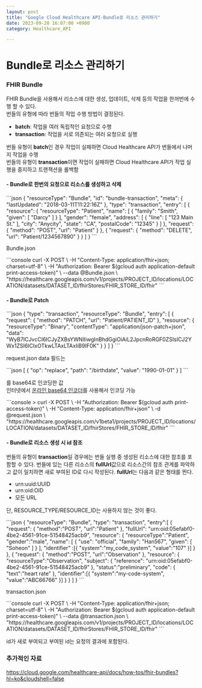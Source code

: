 ```yaml
---
layout: post
title: "Google Cloud Healthcare API-Bundle로 리소스 관리하기"
date: 2023-09-28 16:07:00 +0900
category: Healthcare_API

---
```

# Bundle로 리소스 관리하기
<h3>FHIR Bundle</h3>
<div class="explain">
FHIR Bundle을 사용해서 리소스에 대한 생성, 업데이트, 삭제 등의 작업을 한꺼번에 수행 할 수 있다.<br>
번들의 유형에 따라 번들의 작업 수행 방법이 결정된다.
<ul>
<li><b>batch</b>: 작업을 여러 독립적인 요청으로 수행</li>
<li><b>transaction</b>: 작업을 서로 의존되는 여러 요청으로 실행</li>
</ul>
번들 유형이 <b>batch</b>인 경우 작업이 실패하면 Cloud Healthcare API가 번들에서 나머지 작업을 수행</br>
번들의 유형이 <b>transaction</b>이면 작업이 실패하면 Cloud Healthcare API가 작업 실행을 중지하고 트랜잭션을 롤백함
</div>
<h4>-&nbsp;Bundle로 한번의 요청으로 리소스를 생성하고 삭제</h4>
```json
{
  "resourceType": "Bundle",
  "id": "bundle-transaction",
  "meta": {
    "lastUpdated": "2018-03-11T11:22:16Z"
  },
  "type": "transaction",
  "entry": [
    {
      "resource": {
        "resourceType": "Patient",
        "name": [
          {
            "family": "Smith",
            "given": [
              "Darcy"
            ]
          }
        ],
        "gender": "female",
        "address": [
          {
            "line": [
              "123 Main St."
            ],
            "city": "Anycity",
            "state": "CA",
            "postalCode": "12345"
          }
        ]
      },
      "request": {
        "method": "POST",
        "url": "Patient"
      }
    },
    {
      "request": {
        "method": "DELETE",
        "url": "Patient/1234567890"
      }
    }
  ]
}
```
<div class="explain">
<p><span class="file">Bundle.json</span>
</p>
</div>
```console
curl -X POST \
    -H "Content-Type: application/fhir+json; charset=utf-8" \
    -H "Authorization: Bearer $(gcloud auth application-default print-access-token)" \
    --data @Bundle.json \
    "https://healthcare.googleapis.com/v1/projects/PROJECT_ID/locations/LOCATION/datasets/DATASET_ID/fhirStores/FHIR_STORE_ID/fhir"
```

<h4>-&nbsp;Bundle로 Patch</h4>
```json
{
  "type": "transaction",
  "resourceType": "Bundle",
  "entry": [
    {
      "request": {
        "method": "PATCH",
        "url": "Patient/PATIENT_ID"
      },
      "resource": {
        "resourceType": "Binary",
        "contentType": "application/json-patch+json",
        "data": "WyB7ICJvcCI6ICJyZXBsYWNlIiwgInBhdGgiOiAiL2JpcnRoRGF0ZSIsICJ2YWx1ZSI6ICIxOTkwLTAxLTAxIiB9IF0K"
      }
    }
  ]
}
```
<div class="explain">
<p><span class="file">request.json</span>
data 필드는 
</p>
</div>
```json
[
  {
    "op": "replace",
    "path": "/birthdate",
    "value": "1990-01-01"
  }
]
```
<div class="explain">
<p>
를 base64로 인코딩한 값<br>
인터넷에서 <a href="https://www.convertstring.com/ko/EncodeDecode/Base64Encode">온라인 base64 인코더</a>를 사용해서 인코딩 가능
</p>
</div>
```console
> curl -X POST \
    -H "Authorization: Bearer $(gcloud auth print-access-token)" \
    -H "Content-Type: application/fhir+json" \
    -d @request.json \
    "https://healthcare.googleapis.com/v1beta1/projects/PROJECT_ID/locations/LOCATION/datasets/DATASET_ID/fhirStores/FHIR_STORE_ID/fhir"
```
<h4>-&nbsp;Bundle로 리소스 생성 시 id 참조</h4>
<div class="explain">
<p>
번들의 유형이 <b>transaction</b>일 경우에는 번들 실행 중 생성된 리소스에 대한 참조를 포함할 수 있다. 번들에 있는 다른 리소스의 <b>fullUrl</b>값으로 리소스간의 참조 관계를 파악하고 값이 일치하면 새로 부여된 ID로 다시 작성된다.
<b>fullUrl</b>는 다음과 같은 형태를 띈다.
<ul>
<li>urn:uuid:UUID</li>
<li>urn:oid:OID</li>
<li>모든 URL</li>
</ul>
단, RESOURCE_TYPE/RESOURCE_ID는 사용하지 않는 것이 좋다.
</p>
</div>
```json
{
    "resourceType": "Bundle",
    "type": "transaction",
    "entry":[
      {
        "request": {
          "method":"POST",
          "url":"Patient"
        },
        "fullUrl": "urn:oid:05efabf0-4be2-4561-91ce-51548425acb9",
        "resource": {
          "resourceType":"Patient",
          "gender":"male",
          "name": [
            {
              "use": "official",
              "family": "Han567",
              "given": [
                "Soheon"
              ]
            }
          ],
          "identifier" :[{
            "system":"my_code_system",
            "value":"107"
          }]
        }
      },
      {
        "request": {
          "method":"POST",
          "url":"Observation"
        },
        "resource": {
          "resourceType":"Observation",
          "subject": {
            "reference": "urn:oid:05efabf0-4be2-4561-91ce-51548425acb9"
          },
          "status":"preliminary",
          "code": {
            "text":"heart rate"
          },
          "identifier":[{
            "system":"my-code-system",
            "value":"ABC66766"
          }]
        }
      }
    ]
}
```
<div class="explain">
<p><span class="file">transaction.json</span>
</p>
</div>
```console
curl -X POST \
    -H "Content-Type: application/fhir+json; charset=utf-8" \
    -H "Authorization: Bearer $(gcloud auth application-default print-access-token)" \
    --data @transaction.json \
    "https://healthcare.googleapis.com/v1/projects/PROJECT_ID/locations/LOCATION/datasets/DATASET_ID/fhirStores/FHIR_STORE_ID/fhir"
```
<div class="explain">
<p>id가 새로 부여되고 부여된 id는 요청의 결과에 포함된다.
</p>
</div>
<h3>추가적인 자료</h3>
<a href="https://cloud.google.com/healthcare-api/docs/how-tos/fhir-bundles?hl=ko&cloudshell=false">https://cloud.google.com/healthcare-api/docs/how-tos/fhir-bundles?hl=ko&cloudshell=false</a>